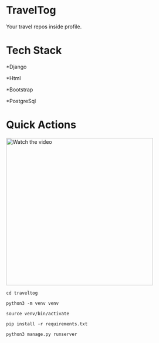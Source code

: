 # TravelTog

Your travel repos inside profile. 



# Tech Stack

*Django

*Html

*Bootstrap

*PostgreSql

# Quick Actions
<a href="https://youtu.be/QEN4lR_tItA" target="_blank">
 <img src="https://i9.ytimg.com/vi_webp/QEN4lR_tItA/mq1.webp?sqp=CLiBhZ4G-oaymwEmCMACELQB8quKqQMa8AEB-AH-CIAC0AWKAgwIABABGEMgVihyMA8=&rs=AOn4CLDrrNRawUXfS87WezOXvi7JyLV8EQ" alt="Watch the video" width="400" />
</a>


```shell script
cd traveltog

python3 -m venv venv  

source venv/bin/activate

pip install -r requirements.txt

python3 manage.py runserver

```
